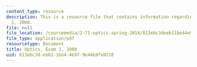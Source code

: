```yaml
---
content_type: resource
description: This is a resource file that contains information regarding optics exam
  1, 2008.
file: null
file_location: /coursemedia/2-71-optics-spring-2014/813ebc3deeb11be44e979e44b9fe0210_MIT2_71S14_s08_quiz1_sols.pdf
file_type: application/pdf
resourcetype: Document
title: Optics, Exam 1, 2008
uid: 813ebc3d-eeb1-1be4-4e97-9e44b9fe0210
---
```

